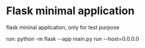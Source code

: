 # Flask minimal application

flask mininal application, only for test purpose

run:
python -m flask --app main.py  run --host=0.0.0.0
